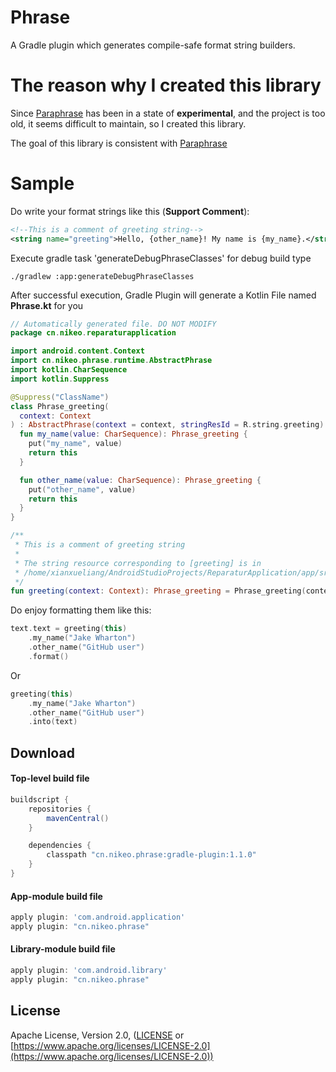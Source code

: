 Phrase
===========
A Gradle plugin which generates compile-safe format string builders.

The reason why I created this library
=====================================
Since [Paraphrase](https://github.com/JakeWharton/paraphrase) has been in a state of **experimental**, 
and the project is too old, it seems difficult to maintain, so I created this library. 

The goal of this library is consistent with [Paraphrase](https://github.com/JakeWharton/paraphrase)

Sample
=====

Do write your format strings like this (**Support Comment**):
```xml
<!--This is a comment of greeting string-->
<string name="greeting">Hello, {other_name}! My name is {my_name}.</string>
```

Execute gradle task 'generateDebugPhraseClasses' for debug build type
```shell script
./gradlew :app:generateDebugPhraseClasses
```

After successful execution, Gradle Plugin will generate a Kotlin File named **Phrase.kt** for you
```kotlin
// Automatically generated file. DO NOT MODIFY
package cn.nikeo.reparaturapplication

import android.content.Context
import cn.nikeo.phrase.runtime.AbstractPhrase
import kotlin.CharSequence
import kotlin.Suppress

@Suppress("ClassName")
class Phrase_greeting(
  context: Context
) : AbstractPhrase(context = context, stringResId = R.string.greeting) {
  fun my_name(value: CharSequence): Phrase_greeting {
    put("my_name", value)
    return this
  }

  fun other_name(value: CharSequence): Phrase_greeting {
    put("other_name", value)
    return this
  }
}

/**
 * This is a comment of greeting string
 *
 * The string resource corresponding to [greeting] is in
 * /home/xianxueliang/AndroidStudioProjects/ReparaturApplication/app/src/main/res/values/strings.xml
 */
fun greeting(context: Context): Phrase_greeting = Phrase_greeting(context)
```

Do enjoy formatting them like this:
```kotlin
text.text = greeting(this)
    .my_name("Jake Wharton")
    .other_name("GitHub user")
    .format()
```
Or
```kotlin
greeting(this)
    .my_name("Jake Wharton")
    .other_name("GitHub user")
    .into(text)
```

Download
--------

#### Top-level build file
```groovy
buildscript {
    repositories {
        mavenCentral()
    }

    dependencies {
        classpath "cn.nikeo.phrase:gradle-plugin:1.1.0"
    }
}
```

#### App-module build file
```groovy
apply plugin: 'com.android.application'
apply plugin: "cn.nikeo.phrase"
```

#### Library-module build file
```groovy
apply plugin: 'com.android.library'
apply plugin: "cn.nikeo.phrase"
```
License
-------

Apache License, Version 2.0, ([LICENSE](https://github.com/nikeorever/phrase/blob/trunk/LICENSE) or [https://www.apache.org/licenses/LICENSE-2.0](https://www.apache.org/licenses/LICENSE-2.0))

